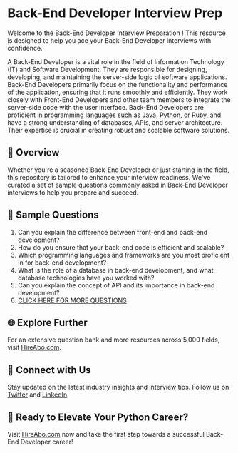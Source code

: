 # Back-End Developer Interview Prep

Welcome to the Back-End Developer Interview Preparation ! This resource is designed to help you ace your Back-End Developer interviews with confidence.

A Back-End Developer is a vital role in the field of Information Technology (IT) and Software Development. They are responsible for designing, developing, and maintaining the server-side logic of software applications. Back-End Developers primarily focus on the functionality and performance of the application, ensuring that it runs smoothly and efficiently. They work closely with Front-End Developers and other team members to integrate the server-side code with the user interface. Back-End Developers are proficient in programming languages such as Java, Python, or Ruby, and have a strong understanding of databases, APIs, and server architecture. Their expertise is crucial in creating robust and scalable software solutions.

## 🚀 Overview

Whether you're a seasoned Back-End Developer or just starting in the field, this repository is tailored to enhance your interview readiness. We've curated a set of sample questions commonly asked in Back-End Developer interviews to help you prepare and succeed.

## 📝 Sample Questions

1. Can you explain the difference between front-end and back-end development?
2. How do you ensure that your back-end code is efficient and scalable?
3. Which programming languages and frameworks are you most proficient in for back-end development?
4. What is the role of a database in back-end development, and what database technologies have you worked with?
5. Can you explain the concept of API and its importance in back-end development?
6. [CLICK HERE FOR MORE QUESTIONS](https://hireabo.com/job/0_0_5/BackEnd%20Developer)

## 🌐 Explore Further

For an extensive question bank and more resources across 5,000 fields, visit [HireAbo.com](https://www.hireabo.com).

## 📱 Connect with Us

Stay updated on the latest industry insights and interview tips. Follow us on [Twitter](https://twitter.com/hireabo) and [LinkedIn](https://www.linkedin.com/in/hire-abo-3609972a8/).

## 🚀 Ready to Elevate Your Python Career?

Visit [HireAbo.com](https://www.hireabo.com) now and take the first step towards a successful Back-End Developer career!